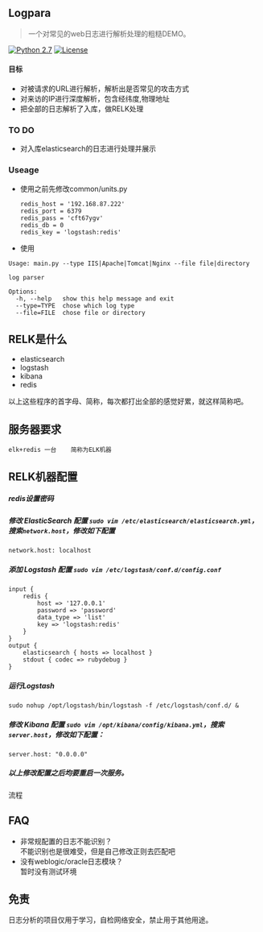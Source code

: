 ## Logpara
> 一个对常见的web日志进行解析处理的粗糙DEMO。  

[![Python 2.7](https://img.shields.io/badge/python-2.7-yellow.svg)](https://www.python.org/)  [![License](https://img.shields.io/badge/license-GPLv2-red.svg)](https://github.com/boy-hack/w9scan/blob/master/GPL-2.0)

#### 目标
- 对被请求的URL进行解析，解析出是否常见的攻击方式
- 对来访的IP进行深度解析，包含经纬度,物理地址
- 把全部的日志解析了入库，做RELK处理


### TO DO
- 对入库elasticsearch的日志进行处理并展示


### Useage
- 使用之前先修改common/units.py
    ```
    redis_host = '192.168.87.222'
    redis_port = 6379
    redis_pass = 'cft67ygv'
    redis_db = 0
    redis_key = 'logstash:redis'
    ```

- 使用

```
Usage: main.py --type IIS|Apache|Tomcat|Nginx --file file|directory

log parser

Options:
  -h, --help   show this help message and exit
  --type=TYPE  chose which log type
  --file=FILE  chose file or directory
```

RELK是什么
----
* elasticsearch
* logstash
* kibana
* redis


以上这些程序的首字母、简称，每次都打出全部的感觉好累，就这样简称吧。

服务器要求
----
```
elk+redis 一台    简称为ELK机器
```

RELK机器配置
----

##### redis设置密码

##### 修改 ElasticSearch 配置 `sudo vim /etc/elasticsearch/elasticsearch.yml`，搜索`network.host`，修改如下配置
```
network.host: localhost
```

##### 添加 Logstash 配置 `sudo vim /etc/logstash/conf.d/config.conf`
```
input {    
    redis {
        host => '127.0.0.1'
        password => 'password'
        data_type => 'list'
        key => 'logstash:redis'
    }
}
output {
    elasticsearch { hosts => localhost }
    stdout { codec => rubydebug }
}
```

##### 运行Logstash
```
sudo nohup /opt/logstash/bin/logstash -f /etc/logstash/conf.d/ &
```

##### 修改 Kibana 配置 `sudo vim /opt/kibana/config/kibana.yml`，搜索`server.host`，修改如下配置：
```
server.host: "0.0.0.0"
```

##### 以上修改配置之后均要重启一次服务。


流程

## FAQ
- 非常规配置的日志不能识别？  
    不能识别也是很难受，但是自己修改正则去匹配吧
- 没有weblogic/oracle日志模块？  
    暂时没有测试环境


## 免责
日志分析的项目仅用于学习，自检网络安全，禁止用于其他用途。

